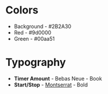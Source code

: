# Colors

- Background - #2B2A30
- Red - #9d0000
- Green - #00aa51

# Typography

- **Timer Amount** - Bebas Neue - Book
- **Start/Stop** - [Montserrat](https://fonts.google.com/specimen/Montserrat?query=mont) - Bold
